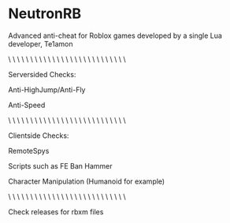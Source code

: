 # NeutronRB
Advanced anti-cheat for Roblox games developed by a single Lua developer, Te1amon

\ \ \ \ \ \ \ \ \ \ \ \ \ \ \ \ \ \ \ \ \ \ \ \ \ \ \

Serversided Checks:

Anti-HighJump/Anti-Fly

Anti-Speed

\ \ \ \ \ \ \ \ \ \ \ \ \ \ \ \ \ \ \ \ \ \ \ \ \ \ \

Clientside Checks:

RemoteSpys

Scripts such as FE Ban Hammer

Character Manipulation (Humanoid for example)

\ \ \ \ \ \ \ \ \ \ \ \ \ \ \ \ \ \ \ \ \ \ \ \ \ \ \

Check releases for rbxm files
